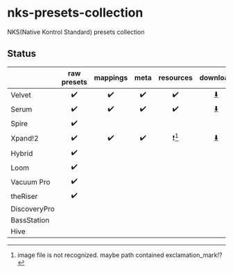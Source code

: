 # nks-presets-collection
NKS(Native Kontrol Standard) presets collection

## Status
|   |raw presets|mappings|meta|resources|download|
|---|:---------:|:---:|:-------:|:------:|:-------:|
|Velvet|:heavy_check_mark:|:heavy_check_mark:|:heavy_check_mark:|:heavy_check_mark:|[:arrow_down:](https://www.dropbox.com/s/743wwd9c4ai936x/Velvet.zip?dl=0)|
|Serum|:heavy_check_mark:|:heavy_check_mark:|:heavy_check_mark:|:heavy_check_mark:|[:arrow_down:](https://www.dropbox.com/s/02jll4mjpl2iwjw/Serum.zip?dl=0)|
|Spire|:heavy_check_mark:||||||
|Xpand!2|:heavy_check_mark:|:heavy_check_mark:|:heavy_check_mark:|:heavy_exclamation_mark:[^1]|[:arrow_down:](https://www.dropbox.com/s/gc4xpz9mo0adngu/Xpand%212.zip?dl=0)|
|Hybrid|:heavy_check_mark:||||||
|Loom|:heavy_check_mark:||||||
|Vacuum Pro|:heavy_check_mark:||||||
|theRiser|:heavy_check_mark:||||||
|DiscoveryPro|||||||
|BassStation|||||||
|Hive|||||||

 [^1]:image file is not recognized. maybe path contained exclamation_mark!?
